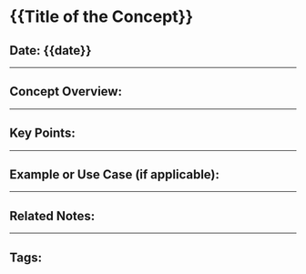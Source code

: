 # {{Title of the Concept}}

## Date: {{date}}

---

## Concept Overview:


---

## Key Points:


---

## Example or Use Case (if applicable):


---

## Related Notes:


---

## Tags:


